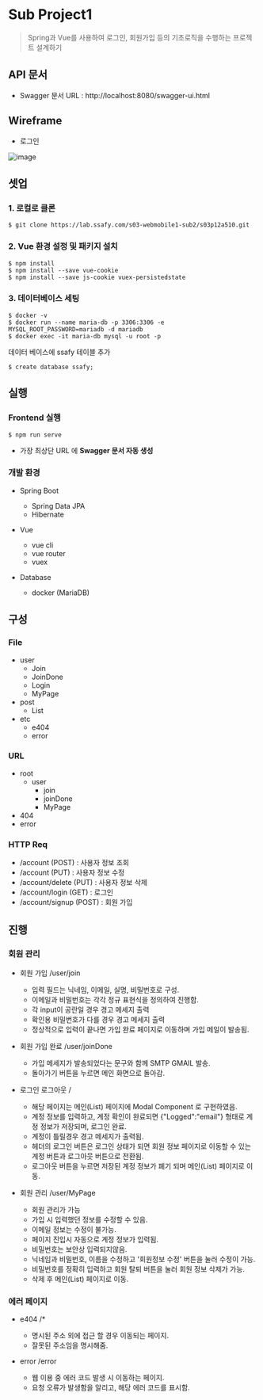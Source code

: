 # Sub Project1

> Spring과 Vue를 사용하여 로그인, 회원가입 등의 기초로직을 수행하는 프로젝트 설계하기

## API 문서
- Swagger 문서 URL : http://localhost:8080/swagger-ui.html

## Wireframe 

- 로그인

![image](https://user-images.githubusercontent.com/23401317/88033757-b321b200-cb7a-11ea-90cb-c8d490f7cf2b.png)

## 셋업

### 1. 로컬로 클론

```
$ git clone https://lab.ssafy.com/s03-webmobile1-sub2/s03p12a510.git
```

### 2. Vue 환경 설정 및 패키지 설치

```
$ npm install
$ npm install --save vue-cookie
$ npm install --save js-cookie vuex-persistedstate
```

### 3. 데이터베이스 세팅

```
$ docker -v
$ docker run --name maria-db -p 3306:3306 -e MYSQL_ROOT_PASSWORD=mariadb -d mariadb
$ docker exec -it maria-db mysql -u root -p
```

데이터 베이스에 ssafy 테이블 추가
```
$ create database ssafy;
```

## 실행

### Frontend 실행

```
$ npm run serve
```



- 가장 최상단 URL 에 **Swagger 문서 자동 생성**


### 개발 환경

- Spring Boot

  - Spring Data JPA
  - Hibernate

- Vue 

  - vue cli
  - vue router
  - vuex

- Database

  - docker (MariaDB)

  
## 구성

### File

- user
  - Join
  - JoinDone
  - Login
  - MyPage
- post
  - List
- etc
  - e404
  - error

### URL
- root
  - user
    - join
    - joinDone
    - MyPage
- 404
- error

### HTTP Req

- /account (POST) : 사용자 정보 조회
- /account (PUT)  : 사용자 정보 수정
- /account/delete (PUT) : 사용자 정보 삭제
- /account/login (GET) : 로그인
- /account/signup (POST) : 회원 가입

## 진행

### 회원 관리

- 회원 가입 /user/join
  - 입력 필드는 닉네임, 이메일, 실명, 비밀번호로 구성.
  - 이메일과 비밀번호는 각각 정규 표현식을 정의하여 진행함.
  - 각 input이 공란일 경우 경고 메세지 출력
  - 확인용 비밀번호가 다를 경우 경고 메세지 출력
  - 정상적으로 입력이 끝나면 가입 완료 페이지로 이동하며 가입 메일이 발송됨.

- 회원 가입 완료 /user/joinDone 
  - 가입 메세지가 발송되었다는 문구와 함께 SMTP GMAIL 발송.
  - 돌아가기 버튼을 누르면 메인 화면으로 돌아감.

- 로그인 로그아웃 / 
  - 해당 페이지는 메인(List) 페이지에 Modal Component 로 구현하였음.
  - 계정 정보를 입력하고, 계정 확인이 완료되면 {"Logged":"email"} 형태로 계정 정보가 저장되며, 로그인 완료.
  - 계정이 틀릴경우 경고 메세지가 출력됨.
  - 헤더의 로그인 버튼은 로그인 상태가 되면 회원 정보 페이지로 이동할 수 있는 계정 버튼과 로그아웃 버튼으로 전환됨.
  - 로그아웃 버튼을 누르면 저장된 계정 정보가 폐기 되며 메인(List) 페이지로 이동.

- 회원 관리 /user/MyPage 
  - 회원 관리가 가능
  - 가입 시 입력했던 정보를 수정할 수 있음.
  - 이메일 정보는 수정이 불가능.
  - 페이지 진입시 자동으로 계정 정보가 입력됨.
  - 비밀번호는 보안상 입력되지않음.
  - 닉네임과 비밀번호, 이름을 수정하고 '회원정보 수정' 버튼을 눌러 수정이 가능.
  - 비밀번호를 정확히 입력하고 회원 탈퇴 버튼을 눌러 회원 정보 삭제가 가능.
  - 삭제 후 메인(List) 페이지로 이동.


### 에러 페이지

- e404 /* 
  - 명시된 주소 외에 접근 할 경우 이동되는 페이지.
  - 잘못된 주소임을 명시해줌.
  
- error /error
  - 웹 이용 중 에러 코드 발생 시 이동하는 페이지.
  - 요청 오류가 발생함을 알리고, 해당 에러 코드를 표시함.
